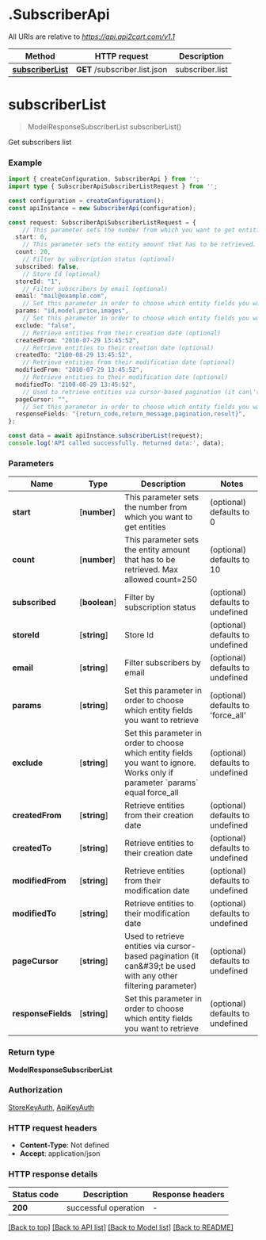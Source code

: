 # .SubscriberApi

All URIs are relative to *https://api.api2cart.com/v1.1*

Method | HTTP request | Description
------------- | ------------- | -------------
[**subscriberList**](SubscriberApi.md#subscriberList) | **GET** /subscriber.list.json | subscriber.list


# **subscriberList**
> ModelResponseSubscriberList subscriberList()

Get subscribers list

### Example


```typescript
import { createConfiguration, SubscriberApi } from '';
import type { SubscriberApiSubscriberListRequest } from '';

const configuration = createConfiguration();
const apiInstance = new SubscriberApi(configuration);

const request: SubscriberApiSubscriberListRequest = {
    // This parameter sets the number from which you want to get entities (optional)
  start: 0,
    // This parameter sets the entity amount that has to be retrieved. Max allowed count=250 (optional)
  count: 20,
    // Filter by subscription status (optional)
  subscribed: false,
    // Store Id (optional)
  storeId: "1",
    // Filter subscribers by email (optional)
  email: "mail@example.com",
    // Set this parameter in order to choose which entity fields you want to retrieve (optional)
  params: "id,model,price,images",
    // Set this parameter in order to choose which entity fields you want to ignore. Works only if parameter `params` equal force_all (optional)
  exclude: "false",
    // Retrieve entities from their creation date (optional)
  createdFrom: "2010-07-29 13:45:52",
    // Retrieve entities to their creation date (optional)
  createdTo: "2100-08-29 13:45:52",
    // Retrieve entities from their modification date (optional)
  modifiedFrom: "2010-07-29 13:45:52",
    // Retrieve entities to their modification date (optional)
  modifiedTo: "2100-08-29 13:45:52",
    // Used to retrieve entities via cursor-based pagination (it can\'t be used with any other filtering parameter) (optional)
  pageCursor: "",
    // Set this parameter in order to choose which entity fields you want to retrieve (optional)
  responseFields: "{return_code,return_message,pagination,result}",
};

const data = await apiInstance.subscriberList(request);
console.log('API called successfully. Returned data:', data);
```


### Parameters

Name | Type | Description  | Notes
------------- | ------------- | ------------- | -------------
 **start** | [**number**] | This parameter sets the number from which you want to get entities | (optional) defaults to 0
 **count** | [**number**] | This parameter sets the entity amount that has to be retrieved. Max allowed count&#x3D;250 | (optional) defaults to 10
 **subscribed** | [**boolean**] | Filter by subscription status | (optional) defaults to undefined
 **storeId** | [**string**] | Store Id | (optional) defaults to undefined
 **email** | [**string**] | Filter subscribers by email | (optional) defaults to undefined
 **params** | [**string**] | Set this parameter in order to choose which entity fields you want to retrieve | (optional) defaults to 'force_all'
 **exclude** | [**string**] | Set this parameter in order to choose which entity fields you want to ignore. Works only if parameter &#x60;params&#x60; equal force_all | (optional) defaults to undefined
 **createdFrom** | [**string**] | Retrieve entities from their creation date | (optional) defaults to undefined
 **createdTo** | [**string**] | Retrieve entities to their creation date | (optional) defaults to undefined
 **modifiedFrom** | [**string**] | Retrieve entities from their modification date | (optional) defaults to undefined
 **modifiedTo** | [**string**] | Retrieve entities to their modification date | (optional) defaults to undefined
 **pageCursor** | [**string**] | Used to retrieve entities via cursor-based pagination (it can\&#39;t be used with any other filtering parameter) | (optional) defaults to undefined
 **responseFields** | [**string**] | Set this parameter in order to choose which entity fields you want to retrieve | (optional) defaults to undefined


### Return type

**ModelResponseSubscriberList**

### Authorization

[StoreKeyAuth](README.md#StoreKeyAuth), [ApiKeyAuth](README.md#ApiKeyAuth)

### HTTP request headers

 - **Content-Type**: Not defined
 - **Accept**: application/json


### HTTP response details
| Status code | Description | Response headers |
|-------------|-------------|------------------|
**200** | successful operation |  -  |

[[Back to top]](#) [[Back to API list]](README.md#documentation-for-api-endpoints) [[Back to Model list]](README.md#documentation-for-models) [[Back to README]](README.md)


